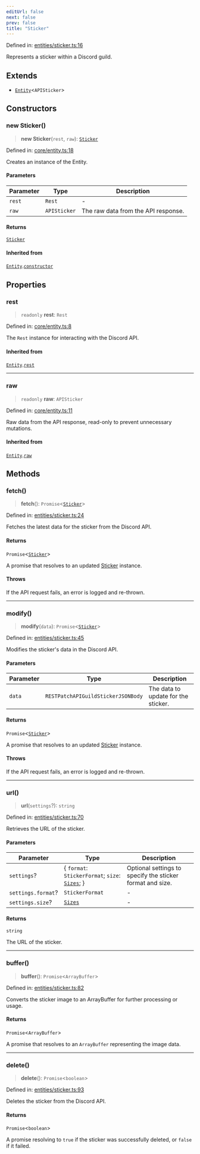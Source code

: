 ```yaml
---
editUrl: false
next: false
prev: false
title: "Sticker"
---
```


Defined in: [entities/sticker.ts:16](https://github.com/KingsBeCattz/Kodkord/blob/e64d9a769150751981b0359a2c19703ea8677956/packages/classes/src/entities/sticker.ts#L16)

Represents a sticker within a Discord guild.

## Extends

- [`Entity`](/api/classes/classes/entity/)\<`APISticker`\>

## Constructors

### new Sticker()

> **new Sticker**(`rest`, `raw`): [`Sticker`](/api/classes/classes/sticker/)

Defined in: [core/entity.ts:18](https://github.com/KingsBeCattz/Kodkord/blob/e64d9a769150751981b0359a2c19703ea8677956/packages/classes/src/core/entity.ts#L18)

Creates an instance of the Entity.

#### Parameters

| Parameter | Type | Description |
| ------ | ------ | ------ |
| `rest` | `Rest` | - |
| `raw` | `APISticker` | The raw data from the API response. |

#### Returns

[`Sticker`](/api/classes/classes/sticker/)

#### Inherited from

[`Entity`](/api/classes/classes/entity/).[`constructor`](/api/classes/classes/entity/#constructors)

## Properties

### rest

> `readonly` **rest**: `Rest`

Defined in: [core/entity.ts:8](https://github.com/KingsBeCattz/Kodkord/blob/e64d9a769150751981b0359a2c19703ea8677956/packages/classes/src/core/entity.ts#L8)

The `Rest` instance for interacting with the Discord API.

#### Inherited from

[`Entity`](/api/classes/classes/entity/).[`rest`](/api/classes/classes/entity/#rest-1)

***

### raw

> `readonly` **raw**: `APISticker`

Defined in: [core/entity.ts:11](https://github.com/KingsBeCattz/Kodkord/blob/e64d9a769150751981b0359a2c19703ea8677956/packages/classes/src/core/entity.ts#L11)

Raw data from the API response, read-only to prevent unnecessary mutations.

#### Inherited from

[`Entity`](/api/classes/classes/entity/).[`raw`](/api/classes/classes/entity/#raw-1)

## Methods

### fetch()

> **fetch**(): `Promise`\<[`Sticker`](/api/classes/classes/sticker/)\>

Defined in: [entities/sticker.ts:24](https://github.com/KingsBeCattz/Kodkord/blob/e64d9a769150751981b0359a2c19703ea8677956/packages/classes/src/entities/sticker.ts#L24)

Fetches the latest data for the sticker from the Discord API.

#### Returns

`Promise`\<[`Sticker`](/api/classes/classes/sticker/)\>

A promise that resolves to an updated [Sticker](/api/classes/api/classes/classes/sticker/) instance.

#### Throws

If the API request fails, an error is logged and re-thrown.

***

### modify()

> **modify**(`data`): `Promise`\<[`Sticker`](/api/classes/classes/sticker/)\>

Defined in: [entities/sticker.ts:45](https://github.com/KingsBeCattz/Kodkord/blob/e64d9a769150751981b0359a2c19703ea8677956/packages/classes/src/entities/sticker.ts#L45)

Modifies the sticker's data in the Discord API.

#### Parameters

| Parameter | Type | Description |
| ------ | ------ | ------ |
| `data` | `RESTPatchAPIGuildStickerJSONBody` | The data to update for the sticker. |

#### Returns

`Promise`\<[`Sticker`](/api/classes/classes/sticker/)\>

A promise that resolves to an updated [Sticker](/api/classes/api/classes/classes/sticker/) instance.

#### Throws

If the API request fails, an error is logged and re-thrown.

***

### url()

> **url**(`settings`?): `string`

Defined in: [entities/sticker.ts:70](https://github.com/KingsBeCattz/Kodkord/blob/e64d9a769150751981b0359a2c19703ea8677956/packages/classes/src/entities/sticker.ts#L70)

Retrieves the URL of the sticker.

#### Parameters

| Parameter | Type | Description |
| ------ | ------ | ------ |
| `settings`? | \{ `format`: `StickerFormat`; `size`: [`Sizes`](/api/classes/type-aliases/sizes/); \} | Optional settings to specify the sticker format and size. |
| `settings.format`? | `StickerFormat` | - |
| `settings.size`? | [`Sizes`](/api/classes/type-aliases/sizes/) | - |

#### Returns

`string`

The URL of the sticker.

***

### buffer()

> **buffer**(): `Promise`\<`ArrayBuffer`\>

Defined in: [entities/sticker.ts:82](https://github.com/KingsBeCattz/Kodkord/blob/e64d9a769150751981b0359a2c19703ea8677956/packages/classes/src/entities/sticker.ts#L82)

Converts the sticker image to an ArrayBuffer for further processing or usage.

#### Returns

`Promise`\<`ArrayBuffer`\>

A promise that resolves to an `ArrayBuffer` representing the image data.

***

### delete()

> **delete**(): `Promise`\<`boolean`\>

Defined in: [entities/sticker.ts:93](https://github.com/KingsBeCattz/Kodkord/blob/e64d9a769150751981b0359a2c19703ea8677956/packages/classes/src/entities/sticker.ts#L93)

Deletes the sticker from the Discord API.

#### Returns

`Promise`\<`boolean`\>

A promise resolving to `true` if the sticker was successfully deleted, or `false` if it failed.
